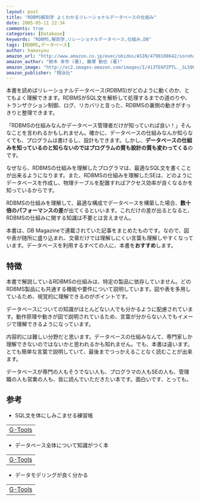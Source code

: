 ```yaml
---
layout: post
title: "RDBMS解剖学 よくわかるリレーショナルデータベースの仕組み"
date: 2005-05-11 22:34
comments: true
categories: [Database]
keywords: "RDBMS,解剖学,リレーショナルデータベース,仕組み,DB"
tags: [RDBMS,データベース]
author: hamasyou
amazon_url: "http://www.amazon.co.jp/exec/obidos/ASIN/4798108642/sorehabooks-22/249-2361891-9485140?%5Fencoding=UTF8&camp=247&link%5Fcode=xm2"
amazon_author: "鈴木 幸市 (著), 藤塚 勤也 (著)"
amazon_image: "http://ec2.images-amazon.com/images/I/413TE6PZPTL._SL500_AA300_.jpg"
amazon_publisher: "翔泳社"
---
```


本書を読めばリレーショナルデータベース(RDBMS)がどのように動くのか、とてもよく理解できます。RDBMSがSQL文を解析して処理するまでの道のりや、トランザクション制御、ログ、リカバリと言った、RDBMSの裏側の動きがすっきりと整理できます。

「RDBMSの仕組みなんかデータベース管理者だけが知っていれば良い！」そんなことを言われるかもしれません。確かに、データベースの仕組みなんか知らなくても、プログラムは書けるし、設計もできます。しかし、<strong class="red">データベースの仕組みを知っているのと知らないのではプログラムの質も設計の質も変わってくる</strong>のです。

なぜなら、RDBMSの仕組みを理解したプログラマは、最適なSQL文を書くことが出来るようになります。また、RDBMSの仕組みを理解したSEは、どのようにデータベースを作成し、物理テーブルを配置すればアクセス効率が良くなるかを知っているからです。

RDBMSの仕組みを理解して、最適な構成でデータベースを構築した場合、<b>数十倍のパフォーマンスの差</b>が出てくるといいます。これだけの差が出るとなると、RDBMSの仕組みに関する知識は不要とは言えません。

本書は、DB Magazineで連載されていた記事をまとめたものです。なので、図や表が随所に盛り込まれ、文章だけでは理解しにくい言葉も理解しやすくなっています。データベースを利用するすべての人に、本書を<b>おすすめ</b>します。


<!-- more -->

<h2>特徴</h2>

本書で解説しているRDBMSの仕組みは、特定の製品に依存していません。どのRDBMS製品にも共通する機能や要件について説明しています。図や表を多用しているため、視覚的に理解できるのがポイントです。

データベースについての知識がほとんどない人でも分かるように配慮されています。動作原理や動きが図で説明されているため、言葉が分からない人でもイメージで理解できるようになっています。

内容的には難しい分野だと思います。データベースの仕組みなんて、専門家しか理解できないのではないかと思われるかも知れません。でも、本書は違います。とても簡単な言葉で説明していて、最後までつっかえることなく読むことが出来ます。

データベースが専門の人もそうでない人も、プログラマの人もSEの人も、管理職の人も営業の人も、皆に読んでいただきたい本です。面白いです、とっても。

<h2>参考</h2>

+ SQL文を体にしみこませる練習帳
<div class="rakuten"><table width=400 border="0" cellpadding="5"><tr><td colspan="2"  class="g-tools_title"><a href="http://www.amazon.co.jp/exec/obidos/ASIN/4774122998/sorehabooks-22/" rel="external nofollow">G-Tools</a></font></td></tr></table></div>

+ データベース全体について知識がつく本
<div class="rakuten"><table width=400 border="0" cellpadding="5"><tr><td colspan="2"  class="g-tools_title"><a href="http://www.amazon.co.jp/exec/obidos/ASIN/4534029497/sorehabooks-22/" rel="external nofollow">G-Tools</a></font></td></tr></table></div>

+ データモデリングが良く分かる
<div class="rakuten"><table width=400 border="0" cellpadding="5"><tr><td colspan="2"  class="g-tools_title"><a href="http://www.amazon.co.jp/exec/obidos/ASIN/4798103853/sorehabooks-22/" rel="external nofollow">G-Tools</a></font></td></tr></table></div>




